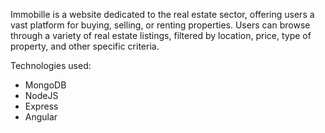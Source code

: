 Immobille is a website dedicated to the real estate sector, offering users a vast platform for buying, selling, or renting properties.
Users can browse through a variety of real estate listings, filtered by location, price, type of property, and other specific criteria.

Technologies used:
* MongoDB
* NodeJS
* Express
* Angular
